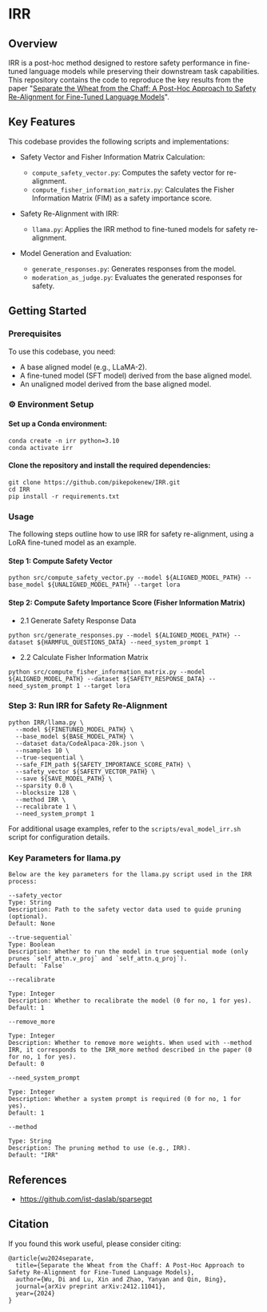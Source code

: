 # IRR

## Overview

IRR is a post-hoc method designed to restore safety performance in fine-tuned language models while preserving their downstream task capabilities. This repository contains the code to reproduce the key results from the paper "[Separate the Wheat from the Chaff: A Post-Hoc Approach to Safety Re-Alignment for Fine-Tuned Language Models](https://arxiv.org/abs/2412.11041)".

## Key Features
This codebase provides the following scripts and implementations:

* Safety Vector and Fisher Information Matrix Calculation:
  * ```compute_safety_vector.py```: Computes the safety vector for re-alignment.
  * ```compute_fisher_information_matrix.py```: Calculates the Fisher Information Matrix (FIM) as a safety importance score.

* Safety Re-Alignment with IRR:
  * ```llama.py```: Applies the IRR method to fine-tuned models for safety re-alignment.

* Model Generation and Evaluation:
  * ```generate_responses.py```: Generates responses from the model.
  * ```moderation_as_judge.py```: Evaluates the generated responses for safety.

## Getting Started
### Prerequisites

To use this codebase, you need:

* A base aligned model (e.g., LLaMA-2).
* A fine-tuned model (SFT model) derived from the base aligned model.
* An unaligned model derived from the base aligned model.

### ⚙️ Environment Setup
#### Set up a Conda environment:
```
conda create -n irr python=3.10
conda activate irr
```

#### Clone the repository and install the required dependencies:
```
git clone https://github.com/pikepokenew/IRR.git
cd IRR
pip install -r requirements.txt
```

### Usage

The following steps outline how to use IRR for safety re-alignment, using a LoRA fine-tuned model as an example.

#### Step 1: Compute Safety Vector

```
python src/compute_safety_vector.py --model ${ALIGNED_MODEL_PATH} --base_model ${UNALIGNED_MODEL_PATH} --target lora
```

#### Step 2: Compute Safety Importance Score (Fisher Information Matrix)

* 2.1 Generate Safety Response Data

```
python src/generate_responses.py --model ${ALIGNED_MODEL_PATH} --dataset ${HARMFUL_QUESTIONS_DATA} --need_system_prompt 1
```

* 2.2 Calculate Fisher Information Matrix
```
python src/compute_fisher_information_matrix.py --model ${ALIGNED_MODEL_PATH} --dataset ${SAFETY_RESPONSE_DATA} --need_system_prompt 1 --target lora
```

### Step 3: Run IRR for Safety Re-Alignment
```
python IRR/llama.py \
  --model ${FINETUNED_MODEL_PATH} \
  --base_model ${BASE_MODEL_PATH} \
  --dataset data/CodeAlpaca-20k.json \
  --nsamples 10 \
  --true-sequential \
  --safe_FIM_path ${SAFETY_IMPORTANCE_SCORE_PATH} \
  --safety_vector ${SAFETY_VECTOR_PATH} \
  --save ${SAVE_MODEL_PATH} \
  --sparsity 0.0 \
  --blocksize 128 \
  --method IRR \
  --recalibrate 1 \
  --need_system_prompt 1
```
For additional usage examples, refer to the ```scripts/eval_model_irr.sh``` script for configuration details.

### Key Parameters for llama.py
```
Below are the key parameters for the llama.py script used in the IRR process:

--safety_vector  
Type: String  
Description: Path to the safety vector data used to guide pruning (optional).  
Default: None

--true-sequential`
Type: Boolean
Description: Whether to run the model in true sequential mode (only prunes `self_attn.v_proj` and `self_attn.q_proj`).
Default: `False`

--recalibrate  

Type: Integer  
Description: Whether to recalibrate the model (0 for no, 1 for yes).  
Default: 1

--remove_more  

Type: Integer  
Description: Whether to remove more weights. When used with --method IRR, it corresponds to the IRR_more method described in the paper (0 for no, 1 for yes).  
Default: 0

--need_system_prompt  

Type: Integer  
Description: Whether a system prompt is required (0 for no, 1 for yes).  
Default: 1

--method  

Type: String  
Description: The pruning method to use (e.g., IRR).  
Default: "IRR"
```

## References
* https://github.com/ist-daslab/sparsegpt


## Citation
If you found this work useful, please consider citing:
```
@article{wu2024separate,
  title={Separate the Wheat from the Chaff: A Post-Hoc Approach to Safety Re-Alignment for Fine-Tuned Language Models},
  author={Wu, Di and Lu, Xin and Zhao, Yanyan and Qin, Bing},
  journal={arXiv preprint arXiv:2412.11041},
  year={2024}
}
```
